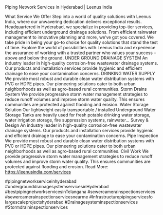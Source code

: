 Piping Network Services in Hyderabad | Leenus India

What Service We Offer
Step into a world of quality solutions with Leenus India, where our unwavering dedication delivers exceptional results. Headquartered in Hyderabad, we specialize in providing top-tier services, including efficient underground drainage solutions.
From efficient rainwater management to innovative planning and more, we’ve got you covered. We take pride in being your go-to choice for quality solutions that stand the test of time.
Explore the world of possibilities with Leenus India and experience the assurance of working with a trusted partner who values your success – above and below the ground.
UNDER GROUND DRAINAGE SYSTEM
An industry leader in high-quality corrosion-free wastewater drainage systems. Our products and installation services provide hygienic and efficient drainage to ease your contamination concerns.
DRINKING WATER
SUPPLY
We provide most robust and durable clean water distribution systems with PVC or HDPE pipes. Our pioneering solutions cater to both urban neighborhoods as well as agro-based rural communities.
Storm Drains
System
We provide progressive storm water management strategies to reduce runoff volumes and improve storm water quality. This ensures communities are protected against flooding and erosion.
Water Storage
Solution
Our lightweight easily transportable / installed Underground Water Storage Tanks are heavily used for fresh potable drinking water storage, water irrigation storage, fire suppression systems, rainwater…
Survey & Design
An industry leader in high-quality corrosion-free wastewater drainage systems. Our products and installation services provide hygienic and efficient drainage to ease your contamination
concerns.
Pipe Inspection
We provide most robust and durable clean water distribution systems with PVC or HDPE pipes. Our pioneering solutions cater to both urban neighborhoods as well as agro-based rural communities.
Civil Work
We provide progressive storm water management strategies to reduce runoff volumes and improve storm water quality. This ensures communities are protected against flooding and erosion.
Read More:
https://leenusindia.com/services

#pipingnetworkserviceinhyderabad
#undergrounddrainagesystemservicesinHyderabad
#bestpipingnetworkservicesinTelangana
#sewercamerainspectionservices
#sewercamerainspectionservicesnearme
#Infrastructurepipingservicesfo largescaleprojectshyderabad
#Drainagesysteminspectionservices
#Stormdraininspectionservices



